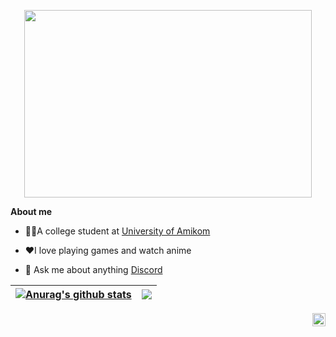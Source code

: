<p align="center">
  <img width="460" height="300" src="![KK](https://user-images.githubusercontent.com/114798157/222955400-3ebb1d8a-edf3-4103-8022-196cdb64951d.png)">
</p>







**About me**

- 👨‍🎓A college student at [University of Amikom](https://home.amikom.ac.id/)

- ❤I love playing games and watch anime

- 💬 Ask me about anything [Discord](https://discordapp.com/users/329766075778465793)
    


| <a href="https://github.com/kevinkyun/github-readme-stats"><img align="center" src="https://github-readme-stats.vercel.app/api?username=kevinkyun&show_icons=true&include_all_commits=true&theme=transparent&hide_border=true" alt="Anurag's github stats" /></a> | <a href="https://github.com/kevinkyun/github-readme-stats"><img align="center" src="https://github-readme-stats.vercel.app/api/top-langs/?username=kevinkyun&layout=compact&theme=transparent&hide_border=true" /></a> |
| ------------- | ------------- |


<a href="https://twitter.com/kevin_kyun">
  <img align="right" alt="Kevin | Twitter" width="21px" src="https://raw.githubusercontent.com/anuraghazra/anuraghazra/master/assets/twitter.svg" />
</a>
